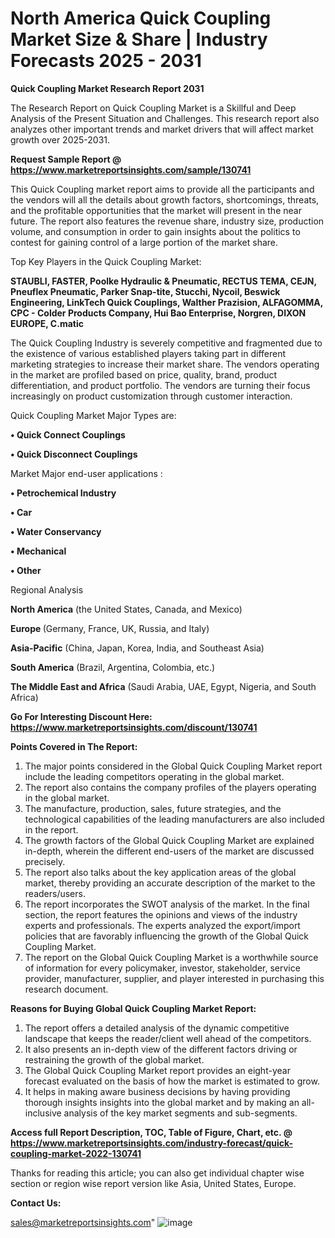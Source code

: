 # North America Quick Coupling Market Size & Share | Industry Forecasts 2025 - 2031

<strong>Quick Coupling Market Research Report 2031</strong>

The Research Report on Quick Coupling Market is a Skillful and Deep Analysis of the Present Situation and Challenges. This research report also analyzes other important trends and market drivers that will affect market growth over 2025-2031.

<strong>Request Sample Report @ <a href=https://www.marketreportsinsights.com/sample/130741>https://www.marketreportsinsights.com/sample/130741</a></strong>

This Quick Coupling market report aims to provide all the participants and the vendors will all the details about growth factors, shortcomings, threats, and the profitable opportunities that the market will present in the near future. The report also features the revenue share, industry size, production volume, and consumption in order to gain insights about the politics to contest for gaining control of a large portion of the market share.

Top Key Players in the Quick Coupling Market:

<strong>STAUBLI, FASTER, Poolke Hydraulic & Pneumatic, RECTUS TEMA, CEJN, Pneuflex Pneumatic, Parker Snap-tite, Stucchi, Nycoil, Beswick Engineering, LinkTech Quick Couplings, Walther Prazision, ALFAGOMMA, CPC - Colder Products Company, Hui Bao Enterprise, Norgren, DIXON EUROPE, C.matic</strong>

The Quick Coupling Industry is severely competitive and fragmented due to the existence of various established players taking part in different marketing strategies to increase their market share. The vendors operating in the market are profiled based on price, quality, brand, product differentiation, and product portfolio. The vendors are turning their focus increasingly on product customization through customer interaction.

Quick Coupling Market Major Types are:

<strong>• Quick Connect Couplings

• Quick Disconnect Couplings</strong>

Market Major end-user applications :

<strong>• Petrochemical Industry

• Car

• Water Conservancy

• Mechanical

• Other</strong>

Regional Analysis

</u><strong><b>North America</b></strong> (the United States, Canada, and Mexico)

<strong><b>Europe </b></strong>(Germany, France, UK, Russia, and Italy)

<strong><b>Asia-Pacific</b></strong> (China, Japan, Korea, India, and Southeast Asia)

<strong><b>South America</b></strong> (Brazil, Argentina, Colombia, etc.)

<strong><b>The Middle East and Africa</b></strong> (Saudi Arabia, UAE, Egypt, Nigeria, and South Africa)

<strong>Go For Interesting Discount Here: <a href=https://www.marketreportsinsights.com/discount/130741>https://www.marketreportsinsights.com/discount/130741</a></strong>

<strong>Points Covered in The Report:</strong>
<ol>
  <li>The major points considered in the Global Quick Coupling Market report include the leading competitors operating in the global market.</li>
  <li>The report also contains the company profiles of the players operating in the global market.</li>
  <li>The manufacture, production, sales, future strategies, and the technological capabilities of the leading manufacturers are also included in the report.</li>
  <li>The growth factors of the Global Quick Coupling Market are explained in-depth, wherein the different end-users of the market are discussed precisely.</li>
  <li>The report also talks about the key application areas of the global market, thereby providing an accurate description of the market to the readers/users.</li>
  <li>The report incorporates the SWOT analysis of the market. In the final section, the report features the opinions and views of the industry experts and professionals. The experts analyzed the export/import policies that are favorably influencing the growth of the Global Quick Coupling Market.</li>
  <li>The report on the Global Quick Coupling Market is a worthwhile source of information for every policymaker, investor, stakeholder, service provider, manufacturer, supplier, and player interested in purchasing this research document.</li>
</ol>
<strong>Reasons for Buying Global Quick Coupling Market Report:</strong>

<ol>
  <li>The report offers a detailed analysis of the dynamic competitive landscape that keeps the reader/client well ahead of the competitors.</li>
  <li>It also presents an in-depth view of the different factors driving or restraining the growth of the global market.</li>
  <li>The Global Quick Coupling Market report provides an eight-year forecast evaluated on the basis of how the market is estimated to grow.</li>
  <li>It helps in making aware business decisions by having providing thorough insights insights into the global market and by making an all-inclusive analysis of the key market segments and sub-segments.</li>
</ol>
<strong>Access full Report Description, TOC, Table of Figure, Chart, etc. @ <a href=https://www.marketreportsinsights.com/industry-forecast/quick-coupling-market-2022-130741>https://www.marketreportsinsights.com/industry-forecast/quick-coupling-market-2022-130741</a></strong>


Thanks for reading this article; you can also get individual chapter wise section or region wise report version like Asia, United States, Europe.

<strong>Contact Us:</strong>

sales@marketreportsinsights.com"
![image](https://github.com/user-attachments/assets/2e5be906-8d04-4422-977c-0b0b86ce50ca)
